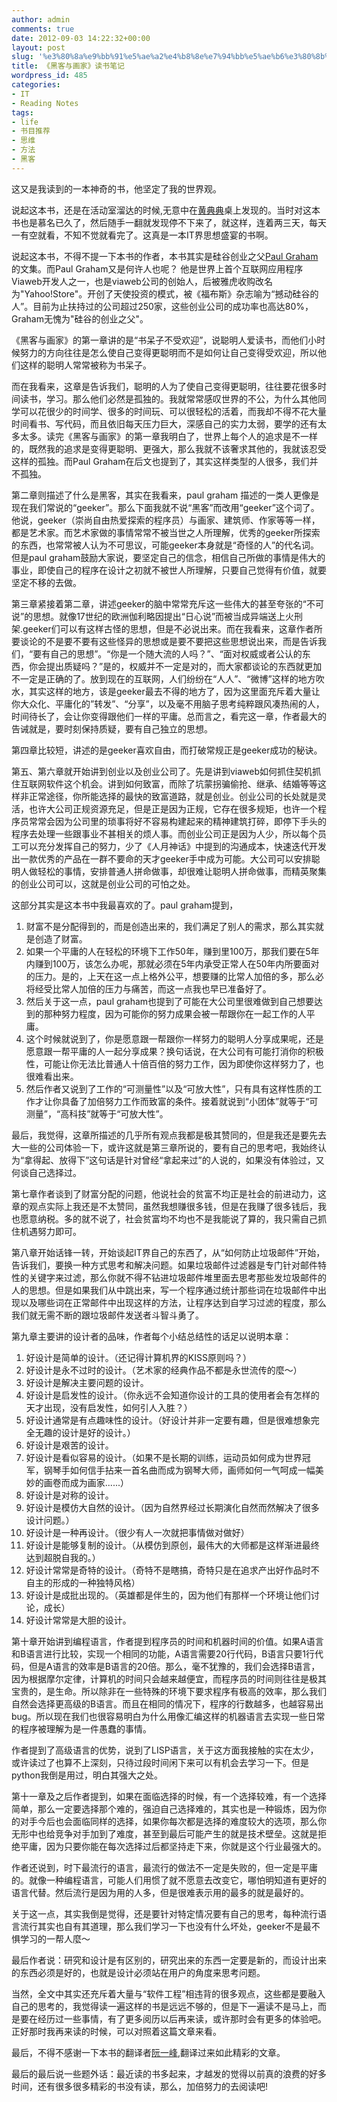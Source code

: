 ```yaml
---
author: admin
comments: true
date: 2012-09-03 14:22:32+00:00
layout: post
slug: '%e3%80%8a%e9%bb%91%e5%ae%a2%e4%b8%8e%e7%94%bb%e5%ae%b6%e3%80%8b%e8%af%bb%e4%b9%a6%e7%ac%94%e8%ae%b0'
title: 《黑客与画家》读书笔记
wordpress_id: 485
categories:
- IT
- Reading Notes
tags:
- life
- 书目推荐
- 思维
- 方法
- 黑客
---
```


这又是我读到的一本神奇的书，他坚定了我的世界观。

说起这本书，还是在活动室溜达的时候,无意中在[黄典典](http://blog.ifidot.com/)桌上发现的。当时对这本书也是慕名已久了，然后随手一翻就发现停不下来了，就这样，连着两三天，每天一有空就看，不知不觉就看完了。这真是一本IT界思想盛宴的书啊。

说起这本书，不得不提一下本书的作者，本书其实是硅谷创业之父[Paul Graham](http://paulgraham.com)的文集。而Paul Graham又是何许人也呢？
他是世界上首个互联网应用程序Viaweb开发人之一，也是viaweb公司的创始人，后被雅虎收购改名为"Yahoo!Store"。开创了天使投资的模式，被《福布斯》杂志喻为“撼动硅谷的人”。目前为止扶持过的公司超过250家，这些创业公司的成功率也高达80%，Graham无愧为"硅谷的创业之父"。

《黑客与画家》的第一章讲的是“书呆子不受欢迎”，说聪明人爱读书，而他们小时候努力的方向往往是怎么使自己变得更聪明而不是如何让自己变得受欢迎，所以他们这样的聪明人常常被称为书呆子。

而在我看来，这章是告诉我们，聪明的人为了使自己变得更聪明，往往要花很多时间读书，学习。那么他们必然是孤独的。我就常常感叹世界的不公，为什么其他同学可以花很少的时间学、很多的时间玩、可以很轻松的活着，而我却不得不花大量时间看书、写代码，而且依旧每天压力巨大，深感自己的实力太弱，要学的还有太多太多。读完《黑客与画家》的第一章我明白了，世界上每个人的追求是不一样的，既然我的追求是变得更聪明、更强大，那么我就不该奢求其他的，我就该忍受这样的孤独。而Paul Graham在后文也提到了，其实这样类型的人很多，我们并不孤独。

<!-- more -->

第二章则描述了什么是黑客，其实在我看来，paul graham 描述的一类人更像是现在我们常说的“geeker”。那么下面我就不说“黑客”而改用“geeker”这个词了。他说，geeker（崇尚自由热爱探索的程序员）与画家、建筑师、作家等等一样，都是艺术家。而艺术家做的事情常常不被当世之人所理解，优秀的geeker所探索的东西，也常常被人认为不可思议，可能geeker本身就是“奇怪的人”的代名词。但是paul graham鼓励大家说，要坚定自己的信念，相信自己所做的事情是伟大的事业，即使自己的程序在设计之初就不被世人所理解，只要自己觉得有价值，就要坚定不移的去做。

第三章紧接着第二章，讲述geeker的脑中常常充斥这一些伟大的甚至夸张的“不可说”的思想。就像17世纪的欧洲伽利略因提出“日心说”而被当成异端送上火刑架.geeker们可以有这样古怪的思想，但是不必说出来。而在我看来，这章作者所要谈论的不是要不要有这些怪异的思想或是要不要把这些思想说出来，而是告诉我们，“要有自己的思想”。“你是一个随大流的人吗？”、“面对权威或者公认的东西，你会提出质疑吗？”是的，权威并不一定是对的，而大家都谈论的东西就更加不一定是正确的了。放到现在的互联网，人们纷纷在“人人”、“微博”这样的地方吹水，其实这样的地方，该是geeker最去不得的地方了，因为这里面充斥着大量让你大众化、平庸化的”转发”、“分享”，以及毫不用脑子思考纯粹跟风凑热闹的人，时间待长了，会让你变得跟他们一样的平庸。总而言之，看完这一章，作者最大的告诫就是，要时刻保持质疑，要有自己独立的思想。

第四章比较短，讲述的是geeker喜欢自由，而打破常规正是geeker成功的秘诀。

第五、第六章就开始讲到创业以及创业公司了。先是讲到viaweb如何抓住契机抓住互联网软件这个机会。讲到如何致富，而除了坑蒙拐骗偷抢、继承、结婚等等这样非正常途径，你所能选择的最快的致富道路，就是创业。创业公司的长处就是灵活，也许大公司正规资源充足，但是正是因为正规，它存在很多规矩，也许一个程序员常常会因为公司里的琐事将好不容易构建起来的精神建筑打碎，即停下手头的程序去处理一些跟事业不甚相关的烦人事。而创业公司正是因为人少，所以每个员工可以充分发挥自己的努力，少了《人月神话》中提到的沟通成本，快速迭代开发出一款优秀的产品在一群不要命的天才geeker手中成为可能。大公司可以安排聪明人做轻松的事情，安排普通人拼命做事，却很难让聪明人拼命做事，而精英聚集的创业公司可以，这就是创业公司的可怕之处。


这部分其实是这本书中我最喜欢的了。paul graham提到，
1. 财富不是分配得到的，而是创造出来的，我们满足了别人的需求，那么其实就是创造了财富。
2. 如果一个平庸的人在轻松的环境下工作50年，赚到里100万，那我们要在5年内赚到100万，该怎么办呢，那就必须在5年内承受正常人在50年内所要面对的压力。是的，上天在这一点上格外公平，想要赚的比常人加倍的多，那么必将经受比常人加倍的压力与痛苦，而这一点我也早已准备好了。
3. 然后关于这一点，paul graham也提到了可能在大公司里很难做到自己想要达到的那种努力程度，因为可能你的努力成果会被一帮跟你在一起工作的人平庸。
4. 这个时候就说到了，你是愿意跟一帮跟你一样努力的聪明人分享成果呢，还是愿意跟一帮平庸的人一起分享成果？换句话说，在大公司有可能打消你的积极性，可能让你无法比普通人十倍百倍的努力工作，因为即使你这样努力了，也很难看出来。
5. 然后作者又说到了工作的“可测量性”以及“可放大性”，只有具有这样性质的工作才让你具备了加倍努力工作而致富的条件。接着就说到“小团体”就等于“可测量”，“高科技”就等于“可放大性”。

最后，我觉得，这章所描述的几乎所有观点我都是极其赞同的，但是我还是要先去大一些的公司体验一下，或许这就是第三章所说的，要有自己的思考吧，我始终认为“拿得起、放得下”这句话是针对曾经“拿起来过”的人说的，如果没有体验过，又何谈自己选择过。

第七章作者谈到了财富分配的问题，他说社会的贫富不均正是社会的前进动力，这章的观点实际上我还是不太赞同，虽然我想赚很多钱，但是在我赚了很多钱后，我也愿意纳税。多的就不说了，社会贫富均不均也不是我能说了算的，我只需自己抓住机遇努力即可。

第八章开始话锋一转，开始谈起IT界自己的东西了，从“如何防止垃圾邮件”开始，告诉我们，要换一种方式思考和解决问题。如果垃圾邮件过滤器是专门针对邮件特性的关键字来过滤，那么你就不得不钻进垃圾邮件堆里面去思考那些发垃圾邮件的人的思想。但是如果我们从中跳出来，写一个程序通过统计那些词在垃圾邮件中出现以及哪些词在正常邮件中出现这样的方法，让程序达到自学习过滤的程度，那么我们就无需不断的跟垃圾邮件发送者斗智斗勇了。

第九章主要讲的设计者的品味，作者每个小结总结性的话足以说明本章：
1. 好设计是简单的设计。（还记得计算机界的KISS原则吗？）
2. 好设计是永不过时的设计。（艺术家的经典作品不都是永世流传的麼～）
3. 好设计是解决主要问题的设计。
4. 好设计是启发性的设计。（你永远不会知道你设计的工具的使用者会有怎样的天才出现，没有启发性，如何引人入胜？）
5. 好设计通常是有点趣味性的设计。（好设计并非一定要有趣，但是很难想象完全无趣的设计是好的设计。）
6. 好设计是艰苦的设计。
7. 好设计是看似容易的设计。（如果不是长期的训练，运动员如何成为世界冠军，钢琴手如何信手拈来一首名曲而成为钢琴大师，画师如何一气呵成一幅美妙的画卷而成为画家......）
8. 好设计是对称的设计。
9. 好设计是模仿大自然的设计。（因为自然界经过长期演化自然而然解决了很多设计问题。）
10. 好设计是一种再设计。（很少有人一次就把事情做对做好）
11. 好设计是能够复制的设计。（从模仿到原创，最伟大的大师都是这样渐进最终达到超脱自我的。）
12. 好设计常常是奇特的设计。（奇特不是瞎搞，奇特只是在追求产出好作品时不自主的形成的一种独特风格）
13. 好设计是成批出现的。（英雄都是伴生的，因为他们有那样一个环境让他们讨论，成长）
14. 好设计常常是大胆的设计。

第十章开始讲到编程语言，作者提到程序员的时间和机器时间的价值。如果A语言和B语言进行比较，实现一个相同的功能，A语言需要20行代码，B语言只要1行代码，但是A语言的效率是B语言的20倍。那么，毫不犹豫的，我们会选择B语言，因为根据摩尔定律，计算机的时间只会越来越便宜，而程序员的时间则往往是极其宝贵的，是生命。所以除非在一些特殊的环境下要求程序有极高的效率，那么我们自然会选择更高级的B语言。而且在相同的情况下，程序的行数越多，也越容易出bug。所以现在我们也很容易明白为什么用像汇编这样的机器语言去实现一些日常的程序被理解为是一件愚蠢的事情。

作者提到了高级语言的优势，说到了LISP语言，关于这方面我接触的实在太少，或许读过了也算不上深刻，只待过段时间闲下来可以有机会去学习一下。但是python我倒是用过，明白其强大之处。

第十一章及之后作者提到，如果在面临选择的时候，有一个选择较难，有一个选择简单，那么一定要选择那个难的，强迫自己选择难的，其实也是一种锻炼，因为你的对手今后也会面临同样的选择，如果你每次都是选择的难度较大的选项，那么你无形中也给竞争对手加到了难度，甚至到最后可能产生的就是技术壁垒。这就是拒绝平庸，因为只要你能在每次选择过后都坚持走下来，你就是这个行业最强大的。

作者还说到，时下最流行的语言，最流行的做法不一定是失败的，但一定是平庸的。就像一种编程语言，可能人们用惯了就不愿意去改变它，哪怕明知道有更好的语言代替。然后流行是因为用的人多，但是很难表示用的最多的就是最好的。

关于这一点，其实我倒是觉得，还是要针对特定情况要有自己的思考，每种流行语言流行其实也自有其道理，那么我们学习一下也没有什么坏处，geeker不是最不惧学习的一帮人麼～

最后作者说：研究和设计是有区别的，研究出来的东西一定要是新的，而设计出来的东西必须是好的，也就是设计必须站在用户的角度来思考问题。

当然，全文中其实还充斥着大量与“软件工程”相违背的很多观点，这些都是要融入自己的思考的，我觉得读一遍这样的书是远远不够的，但是下一遍读不是马上，而是要在经历过一些事情，有了更多阅历以后再来读，或许那时会有更多的体验吧。正好那时我再来读的时候，可以对照着这篇文章来看。

最后，不得不感谢一下本书的翻译者[阮一峰](http://www.ruanyifeng.com/blog/),翻译过来如此精彩的文章。

最后的最后说一些题外话：最近读的书多起来，才越发的觉得以前真的浪费的好多时间，还有很多很多精彩的书没有读，那么，加倍努力的去阅读吧!



